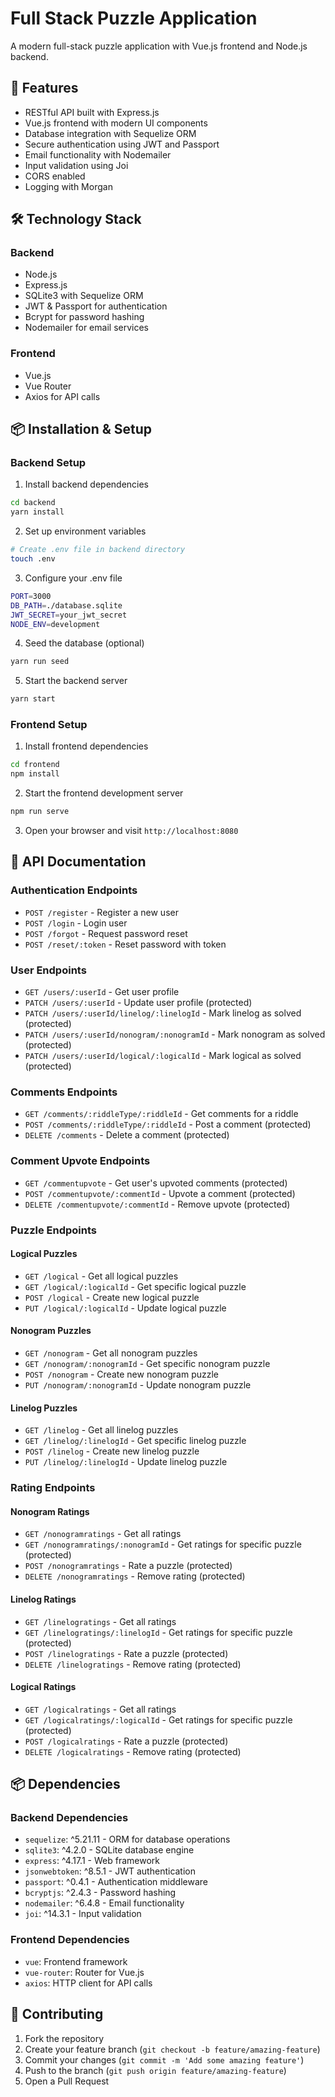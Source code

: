 # Full Stack Puzzle Application

A modern full-stack puzzle application with Vue.js frontend and Node.js backend.

## 🚀 Features

- RESTful API built with Express.js
- Vue.js frontend with modern UI components
- Database integration with Sequelize ORM
- Secure authentication using JWT and Passport
- Email functionality with Nodemailer
- Input validation using Joi
- CORS enabled
- Logging with Morgan

## 🛠️ Technology Stack

### Backend
- Node.js
- Express.js
- SQLite3 with Sequelize ORM
- JWT & Passport for authentication
- Bcrypt for password hashing
- Nodemailer for email services

### Frontend
- Vue.js
- Vue Router
- Axios for API calls

## 📦 Installation & Setup

### Backend Setup
1. Install backend dependencies
```bash
cd backend
yarn install
```

2. Set up environment variables
```bash
# Create .env file in backend directory
touch .env
```

3. Configure your .env file
```bash
PORT=3000
DB_PATH=./database.sqlite
JWT_SECRET=your_jwt_secret
NODE_ENV=development
```

4. Seed the database (optional)
```bash
yarn run seed
```

5. Start the backend server
```bash
yarn start
```

### Frontend Setup
1. Install frontend dependencies
```bash
cd frontend
npm install
```

2. Start the frontend development server
```bash
npm run serve
```

3. Open your browser and visit `http://localhost:8080`

## 📝 API Documentation

### Authentication Endpoints
- `POST /register` - Register a new user
- `POST /login` - Login user
- `POST /forgot` - Request password reset
- `POST /reset/:token` - Reset password with token

### User Endpoints
- `GET /users/:userId` - Get user profile
- `PATCH /users/:userId` - Update user profile (protected)
- `PATCH /users/:userId/linelog/:linelogId` - Mark linelog as solved (protected)
- `PATCH /users/:userId/nonogram/:nonogramId` - Mark nonogram as solved (protected)
- `PATCH /users/:userId/logical/:logicalId` - Mark logical as solved (protected)

### Comments Endpoints
- `GET /comments/:riddleType/:riddleId` - Get comments for a riddle
- `POST /comments/:riddleType/:riddleId` - Post a comment (protected)
- `DELETE /comments` - Delete a comment (protected)

### Comment Upvote Endpoints
- `GET /commentupvote` - Get user's upvoted comments (protected)
- `POST /commentupvote/:commentId` - Upvote a comment (protected)
- `DELETE /commentupvote/:commentId` - Remove upvote (protected)

### Puzzle Endpoints
#### Logical Puzzles
- `GET /logical` - Get all logical puzzles
- `GET /logical/:logicalId` - Get specific logical puzzle
- `POST /logical` - Create new logical puzzle
- `PUT /logical/:logicalId` - Update logical puzzle

#### Nonogram Puzzles
- `GET /nonogram` - Get all nonogram puzzles
- `GET /nonogram/:nonogramId` - Get specific nonogram puzzle
- `POST /nonogram` - Create new nonogram puzzle
- `PUT /nonogram/:nonogramId` - Update nonogram puzzle

#### Linelog Puzzles
- `GET /linelog` - Get all linelog puzzles
- `GET /linelog/:linelogId` - Get specific linelog puzzle
- `POST /linelog` - Create new linelog puzzle
- `PUT /linelog/:linelogId` - Update linelog puzzle

### Rating Endpoints
#### Nonogram Ratings
- `GET /nonogramratings` - Get all ratings
- `GET /nonogramratings/:nonogramId` - Get ratings for specific puzzle (protected)
- `POST /nonogramratings` - Rate a puzzle (protected)
- `DELETE /nonogramratings` - Remove rating (protected)

#### Linelog Ratings
- `GET /linelogratings` - Get all ratings
- `GET /linelogratings/:linelogId` - Get ratings for specific puzzle (protected)
- `POST /linelogratings` - Rate a puzzle (protected)
- `DELETE /linelogratings` - Remove rating (protected)

#### Logical Ratings
- `GET /logicalratings` - Get all ratings
- `GET /logicalratings/:logicalId` - Get ratings for specific puzzle (protected)
- `POST /logicalratings` - Rate a puzzle (protected)
- `DELETE /logicalratings` - Remove rating (protected)

## 📦 Dependencies

### Backend Dependencies
- `sequelize`: ^5.21.11 - ORM for database operations
- `sqlite3`: ^4.2.0 - SQLite database engine
- `express`: ^4.17.1 - Web framework
- `jsonwebtoken`: ^8.5.1 - JWT authentication
- `passport`: ^0.4.1 - Authentication middleware
- `bcryptjs`: ^2.4.3 - Password hashing
- `nodemailer`: ^6.4.8 - Email functionality
- `joi`: ^14.3.1 - Input validation

### Frontend Dependencies
- `vue`: Frontend framework
- `vue-router`: Router for Vue.js
- `axios`: HTTP client for API calls

## 🤝 Contributing

1. Fork the repository
2. Create your feature branch (`git checkout -b feature/amazing-feature`)
3. Commit your changes (`git commit -m 'Add some amazing feature'`)
4. Push to the branch (`git push origin feature/amazing-feature`)
5. Open a Pull Request
